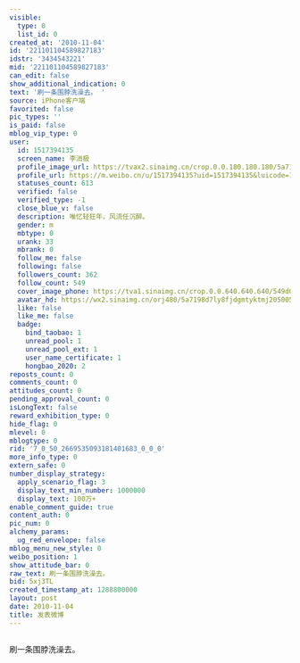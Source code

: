 ```yaml
---
visible:
  type: 0
  list_id: 0
created_at: '2010-11-04'
id: '221101104589827183'
idstr: '3434543221'
mid: '221101104589827183'
can_edit: false
show_additional_indication: 0
text: '刷一条围脖洗澡去。 '
source: iPhone客户端
favorited: false
pic_types: ''
is_paid: false
mblog_vip_type: 0
user:
  id: 1517394135
  screen_name: 李消极
  profile_image_url: https://tvax2.sinaimg.cn/crop.0.0.180.180.180/5a7198d7ly8fjdgmtyktmj20500500so.jpg?KID=imgbed,tva&Expires=1606400419&ssig=CBwMs8OGIR
  profile_url: https://m.weibo.cn/u/1517394135?uid=1517394135&luicode=10000011&lfid=2304131517394135_-_WEIBO_SECOND_PROFILE_WEIBO
  statuses_count: 613
  verified: false
  verified_type: -1
  close_blue_v: false
  description: 唯忆轻狂年，风流任沉醉。
  gender: m
  mbtype: 0
  urank: 33
  mbrank: 0
  follow_me: false
  following: false
  followers_count: 362
  follow_count: 549
  cover_image_phone: https://tva1.sinaimg.cn/crop.0.0.640.640.640/549d0121tw1egm1kjly3jj20hs0hsq4f.jpg
  avatar_hd: https://wx2.sinaimg.cn/orj480/5a7198d7ly8fjdgmtyktmj20500500so.jpg
  like: false
  like_me: false
  badge:
    bind_taobao: 1
    unread_pool: 1
    unread_pool_ext: 1
    user_name_certificate: 1
    hongbao_2020: 2
reposts_count: 0
comments_count: 0
attitudes_count: 0
pending_approval_count: 0
isLongText: false
reward_exhibition_type: 0
hide_flag: 0
mlevel: 0
mblogtype: 0
rid: '7_0_50_2669535093181401683_0_0_0'
more_info_type: 0
extern_safe: 0
number_display_strategy:
  apply_scenario_flag: 3
  display_text_min_number: 1000000
  display_text: 100万+
enable_comment_guide: true
content_auth: 0
pic_num: 0
alchemy_params:
  ug_red_envelope: false
mblog_menu_new_style: 0
weibo_position: 1
show_attitude_bar: 0
raw_text: 刷一条围脖洗澡去。 ​​​
bid: 5xj3TL
created_timestamp_at: 1288800000
layout: post
date: 2010-11-04
title: 发表微博
---
```


![]()

刷一条围脖洗澡去。 

